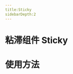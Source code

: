 ```yaml
---
title:Sticky
sidebarDepth:2
---
```

# 粘滞组件 Sticky

# 使用方法

<ClientOnly><stickyDemos></stickyDemos></ClientOnly>
